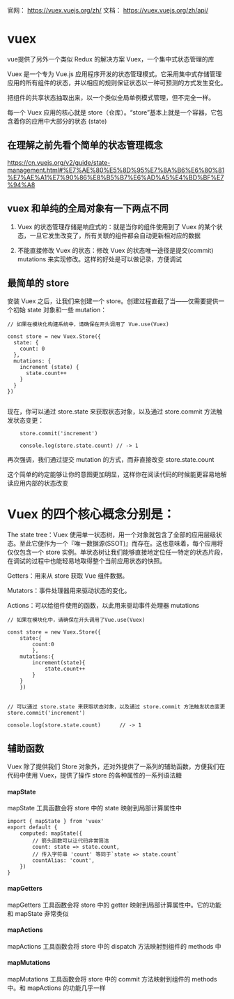 

官网： https://vuex.vuejs.org/zh/
文档： https://vuex.vuejs.org/zh/api/



# vuex

vue提供了另外一个类似 Redux 的解决方案 Vuex，一个集中式状态管理的库

Vuex 是一个专为 Vue.js 应用程序开发的状态管理模式。它采用集中式存储管理应用的所有组件的状态，并以相应的规则保证状态以一种可预测的方式发生变化。

把组件的共享状态抽取出来，以一个类似全局单例模式管理，但不完全一样。

每一个 Vuex 应用的核心就是 store（仓库）。“store”基本上就是一个容器，它包含着你的应用中大部分的状态 (state)


## 在理解之前先看个简单的状态管理概念

https://cn.vuejs.org/v2/guide/state-management.html#%E7%AE%80%E5%8D%95%E7%8A%B6%E6%80%81%E7%AE%A1%E7%90%86%E8%B5%B7%E6%AD%A5%E4%BD%BF%E7%94%A8



## vuex 和单纯的全局对象有一下两点不同

1. Vuex 的状态管理存储是响应式的：就是当你的组件使用到了 Vuex 的某个状态，一旦它发生改变了，所有关联的组件都会自动更新相对应的数据

2. 不能直接修改 Vuex 的状态：修改 Vuex 的状态唯一途径是提交(commit) mutations 来实现修改。这样的好处是可以做记录，方便调试



## 最简单的 store

安装 Vuex 之后，让我们来创建一个 store。创建过程直截了当——仅需要提供一个初始 state 对象和一些 mutation：

```
// 如果在模块化构建系统中，请确保在开头调用了 Vue.use(Vuex)

const store = new Vuex.Store({
  state: {
    count: 0
  },
  mutations: {
    increment (state) {
      state.count++
    }
  }
})


```

现在，你可以通过 store.state 来获取状态对象，以及通过 store.commit 方法触发状态变更：

```
	store.commit('increment')

	console.log(store.state.count) // -> 1

```

再次强调，我们通过提交 mutation 的方式，而非直接改变 store.state.count

这个简单的约定能够让你的意图更加明显，这样你在阅读代码的时候能更容易地解读应用内部的状态改变




# Vuex 的四个核心概念分别是： 

The state tree：Vuex 使用单一状态树，用一个对象就包含了全部的应用层级状态。至此它便作为一个『唯一数据源(SSOT)』而存在。这也意味着，每个应用将仅仅包含一个 store 实例。单状态树让我们能够直接地定位任一特定的状态片段，在调试的过程中也能轻易地取得整个当前应用状态的快照。 

Getters：用来从 store 获取 Vue 组件数据。 

Mutators：事件处理器用来驱动状态的变化。 

Actions：可以给组件使用的函数，以此用来驱动事件处理器 mutations  


```
// 如果在模块化中，请确保在开头调用了Vue.use(Vuex)

const store = new Vuex.Store({
	state:{
		count:0
		},
	mutations:{
		increment(state){
			state.count++
		}
	}
	})


// 可以通过 store.state 来获取状态对象，以及通过 store.commit 方法触发状态变更
store.commit('increment')

console.log(store.state.count)		// -> 1

```


## 辅助函数

Vuex 除了提供我们 Store 对象外，还对外提供了一系列的辅助函数，方便我们在代码中使用 Vuex，提供了操作 store 的各种属性的一系列语法糖

#### mapState

mapState 工具函数会将 store 中的 state 映射到局部计算属性中

```
import { mapState } from 'vuex'
export default {
	computed: mapState({
		// 箭头函数可以让代码非常简洁
		count: state => state.count,
		// 传入字符串 'count' 等同于`state => state.count` 
		countAlias: 'count', 
	}) 
}

```

#### mapGetters

mapGetters 工具函数会将 store 中的 getter 映射到局部计算属性中。它的功能和 mapState 非常类似

#### mapActions

mapActions 工具函数会将 store 中的 dispatch 方法映射到组件的 methods 中

#### mapMutations

mapMutations 工具函数会将 store 中的 commit 方法映射到组件的 methods 中。和 mapActions 的功能几乎一样


